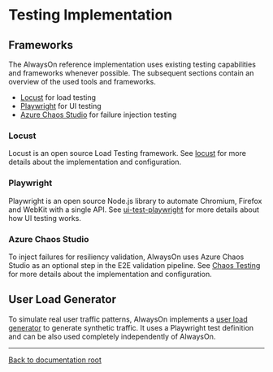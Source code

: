 # Testing Implementation

## Frameworks

The AlwaysOn reference implementation uses existing testing capabilities and frameworks whenever possible. The subsequent sections contain an overview of the used tools and frameworks.

- [Locust](#locust) for load testing
- [Playwright](#playwright) for UI testing
- [Azure Chaos Studio](#azure-chaos-studio) for failure injection testing

### Locust

Locust is an open source Load Testing framework. See [locust](./loadtest-locust/README.md) for more details about the implementation and configuration.

### Playwright

Playwright is an open source Node.js library to automate Chromium, Firefox and WebKit with a single API. See [ui-test-playwright](./ui-test-playwright/README.md) for more details about how UI testing works.

### Azure Chaos Studio

To inject failures for resiliency validation, AlwaysOn uses Azure Chaos Studio as an optional step in the E2E validation pipeline. See [Chaos Testing](./chaos-testing/README.md) for more details about the implementation and configuration.

## User Load Generator

To simulate real user traffic patterns, AlwaysOn implements a [user load generator](./userload-generator/README.md) to generate synthetic traffic. It uses a Playwright test definition and can be also used completely independently of AlwaysOn.

---

[Back to documentation root](/docs/README.md)
